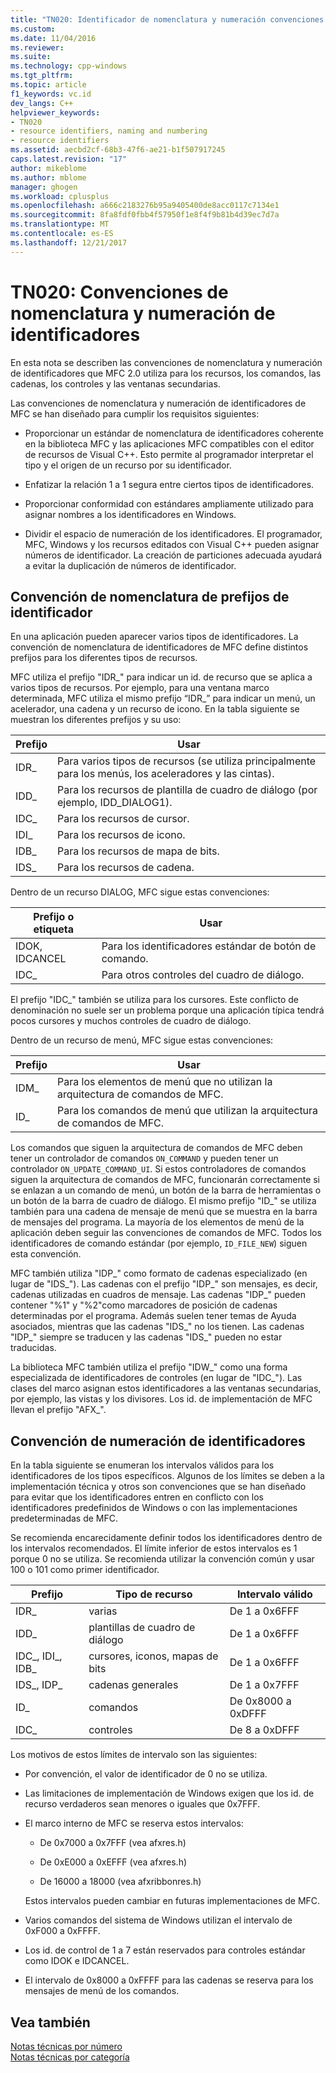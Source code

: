 ```yaml
---
title: "TN020: Identificador de nomenclatura y numeración convenciones | Documentos de Microsoft"
ms.custom: 
ms.date: 11/04/2016
ms.reviewer: 
ms.suite: 
ms.technology: cpp-windows
ms.tgt_pltfrm: 
ms.topic: article
f1_keywords: vc.id
dev_langs: C++
helpviewer_keywords:
- TN020
- resource identifiers, naming and numbering
- resource identifiers
ms.assetid: aecbd2cf-68b3-47f6-ae21-b1f507917245
caps.latest.revision: "17"
author: mikeblome
ms.author: mblome
manager: ghogen
ms.workload: cplusplus
ms.openlocfilehash: a666c2183276b95a9405400de8acc0117c7134e1
ms.sourcegitcommit: 8fa8fdf0fbb4f57950f1e8f4f9b81b4d39ec7d7a
ms.translationtype: MT
ms.contentlocale: es-ES
ms.lasthandoff: 12/21/2017
---
```

# <a name="tn020-id-naming-and-numbering-conventions"></a>TN020: Convenciones de nomenclatura y numeración de identificadores
En esta nota se describen las convenciones de nomenclatura y numeración de identificadores que MFC 2.0 utiliza para los recursos, los comandos, las cadenas, los controles y las ventanas secundarias.  
  
 Las convenciones de nomenclatura y numeración de identificadores de MFC se han diseñado para cumplir los requisitos siguientes:  
  
-   Proporcionar un estándar de nomenclatura de identificadores coherente en la biblioteca MFC y las aplicaciones MFC compatibles con el editor de recursos de Visual C++. Esto permite al programador interpretar el tipo y el origen de un recurso por su identificador.  
  
-   Enfatizar la relación 1 a 1 segura entre ciertos tipos de identificadores.  
  
-   Proporcionar conformidad con estándares ampliamente utilizado para asignar nombres a los identificadores en Windows.  
  
-   Dividir el espacio de numeración de los identificadores. El programador, MFC, Windows y los recursos editados con Visual C++ pueden asignar números de identificador. La creación de particiones adecuada ayudará a evitar la duplicación de números de identificador.  
  
## <a name="the-id-prefix-naming-convention"></a>Convención de nomenclatura de prefijos de identificador  
 En una aplicación pueden aparecer varios tipos de identificadores. La convención de nomenclatura de identificadores de MFC define distintos prefijos para los diferentes tipos de recursos.  
  
 MFC utiliza el prefijo "IDR_" para indicar un id. de recurso que se aplica a varios tipos de recursos. Por ejemplo, para una ventana marco determinada, MFC utiliza el mismo prefijo “IDR_” para indicar un menú, un acelerador, una cadena y un recurso de icono. En la tabla siguiente se muestran los diferentes prefijos y su uso:  
  
|Prefijo|Usar|  
|------------|---------|  
|IDR_|Para varios tipos de recursos (se utiliza principalmente para los menús, los aceleradores y las cintas).|  
|IDD_|Para los recursos de plantilla de cuadro de diálogo (por ejemplo, IDD_DIALOG1).|  
|IDC_|Para los recursos de cursor.|  
|IDI_|Para los recursos de icono.|  
|IDB_|Para los recursos de mapa de bits.|  
|IDS_|Para los recursos de cadena.|  
  
 Dentro de un recurso DIALOG, MFC sigue estas convenciones:  
  
|Prefijo o etiqueta|Usar|  
|---------------------|---------|  
|IDOK, IDCANCEL|Para los identificadores estándar de botón de comando.|  
|IDC_|Para otros controles del cuadro de diálogo.|  
  
 El prefijo "IDC_" también se utiliza para los cursores. Este conflicto de denominación no suele ser un problema porque una aplicación típica tendrá pocos cursores y muchos controles de cuadro de diálogo.  
  
 Dentro de un recurso de menú, MFC sigue estas convenciones:  
  
|Prefijo|Usar|  
|------------|---------|  
|IDM_|Para los elementos de menú que no utilizan la arquitectura de comandos de MFC.|  
|ID_|Para los comandos de menú que utilizan la arquitectura de comandos de MFC.|  
  
 Los comandos que siguen la arquitectura de comandos de MFC deben tener un controlador de comandos `ON_COMMAND` y pueden tener un controlador `ON_UPDATE_COMMAND_UI`. Si estos controladores de comandos siguen la arquitectura de comandos de MFC, funcionarán correctamente si se enlazan a un comando de menú, un botón de la barra de herramientas o un botón de la barra de cuadro de diálogo. El mismo prefijo "ID_" se utiliza también para una cadena de mensaje de menú que se muestra en la barra de mensajes del programa. La mayoría de los elementos de menú de la aplicación deben seguir las convenciones de comandos de MFC. Todos los identificadores de comando estándar (por ejemplo, `ID_FILE_NEW`) siguen esta convención.  
  
 MFC también utiliza "IDP_" como formato de cadenas especializado (en lugar de "IDS_"). Las cadenas con el prefijo "IDP_" son mensajes, es decir, cadenas utilizadas en cuadros de mensaje. Las cadenas "IDP_" pueden contener "%1" y "%2"como marcadores de posición de cadenas determinadas por el programa. Además suelen tener temas de Ayuda asociados, mientras que las cadenas "IDS_" no los tienen. Las cadenas "IDP_" siempre se traducen y las cadenas "IDS_" pueden no estar traducidas.  
  
 La biblioteca MFC también utiliza el prefijo "IDW_" como una forma especializada de identificadores de controles (en lugar de "IDC_"). Las clases del marco asignan estos identificadores a las ventanas secundarias, por ejemplo, las vistas y los divisores. Los id. de implementación de MFC llevan el prefijo "AFX_".  
  
## <a name="the-id-numbering-convention"></a>Convención de numeración de identificadores  
 En la tabla siguiente se enumeran los intervalos válidos para los identificadores de los tipos específicos. Algunos de los límites se deben a la implementación técnica y otros son convenciones que se han diseñado para evitar que los identificadores entren en conflicto con los identificadores predefinidos de Windows o con las implementaciones predeterminadas de MFC.  
  
 Se recomienda encarecidamente definir todos los identificadores dentro de los intervalos recomendados. El límite inferior de estos intervalos es 1 porque 0 no se utiliza. Se recomienda utilizar la convención común y usar 100 o 101 como primer identificador.  
  
|Prefijo|Tipo de recurso|Intervalo válido|  
|------------|-------------------|-----------------|  
|IDR_|varias|De 1 a 0x6FFF|  
|IDD_|plantillas de cuadro de diálogo|De 1 a 0x6FFF|  
|IDC_, IDI_, IDB_|cursores, iconos, mapas de bits|De 1 a 0x6FFF|  
|IDS_, IDP_|cadenas generales|De 1 a 0x7FFF|  
|ID_|comandos|De 0x8000 a 0xDFFF|  
|IDC_|controles|De 8 a 0xDFFF|  
  
 Los motivos de estos límites de intervalo son las siguientes:  
  
-   Por convención, el valor de identificador de 0 no se utiliza.  
  
-   Las limitaciones de implementación de Windows exigen que los id. de recurso verdaderos sean menores o iguales que 0x7FFF.  
  
-   El marco interno de MFC se reserva estos intervalos:  
  
    -   De 0x7000 a 0x7FFF (vea afxres.h)  
  
    -   De 0xE000 a 0xEFFF (vea afxres.h)  
  
    -   De 16000 a 18000 (vea afxribbonres.h)  
  
     Estos intervalos pueden cambiar en futuras implementaciones de MFC.  
  
-   Varios comandos del sistema de Windows utilizan el intervalo de 0xF000 a 0xFFFF.  
  
-   Los id. de control de 1 a 7 están reservados para controles estándar como IDOK e IDCANCEL.  
  
-   El intervalo de 0x8000 a 0xFFFF para las cadenas se reserva para los mensajes de menú de los comandos.  
  
## <a name="see-also"></a>Vea también  
 [Notas técnicas por número](../mfc/technical-notes-by-number.md)   
 [Notas técnicas por categoría](../mfc/technical-notes-by-category.md)


